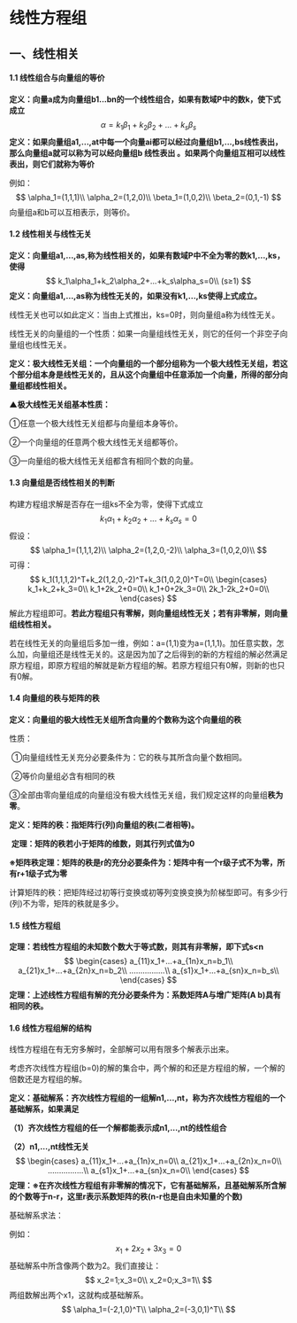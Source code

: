 # 线性方程组

## 一、线性相关

#### 1.1 线性组合与向量组的等价

**定义：向量a成为向量组b1...bn的一个线性组合，如果有数域P中的数k，使下式成立**
$$
\alpha=k_1\beta_1+k_2\beta_2+...+k_s\beta_s
$$
**定义：如果向量组a1,...,at中每一个向量ai都可以经过向量组b1,...,bs线性表出，那么向量组a就可以称为可以经向量组b 线性表出 。如果两个向量组互相可以线性表出，则它们就称为等价**

例如：
$$
\alpha_1=(1,1,1)\\
\alpha_2=(1,2,0)\\
\beta_1=(1,0,2)\\
\beta_2=(0,1,-1)
$$
向量组a和b可以互相表示，则等价。

#### 1.2 线性相关与线性无关

**定义：向量组a1,...,as,称为线性相关的，如果有数域P中不全为零的数k1,...,ks，使得**
$$
k_1\alpha_1+k_2\alpha_2+...+k_s\alpha_s=0\\
(s≥1)
$$
**定义：向量组a1,...,as称为线性无关的，如果没有k1,...,ks使得上式成立。**

线性无关也可以如此定义：当由上式推出，ks=0时，则向量组a称为线性无关。

线性无关的向量组的一个性质：如果一向量组线性无关，则它的任何一个非空子向量组也线性无关。

**定义：极大线性无关组：一个向量组的一个部分组称为一个极大线性无关组，若这个部分组本身是线性无关的，且从这个向量组中任意添加一个向量，所得的部分向量组都线性相关。**



**▲极大线性无关组基本性质：**

①任意一个极大线性无关组都与向量组本身等价。

②一个向量组的任意两个极大线性无关组都等价。

③一向量组的极大线性无关组都含有相同个数的向量。

#### 1.3 向量组是否线性相关的判断

构建方程组求解是否存在一组ks不全为零，使得下式成立
$$
k_1\alpha_1+k_2\alpha_2+...+k_s\alpha_s=0
$$
假设：
$$
\alpha_1=(1,1,1,2)\\
\alpha_2=(1,2,0,-2)\\
\alpha_3=(1,0,2,0)\\
$$
可得：
$$
k_1(1,1,1,2)^T+k_2(1,2,0,-2)^T+k_3(1,0,2,0)^T=0\\
\begin{cases}
k_1+k_2+k_3=0\\
k_1+2k_2+0=0\\
k_1+0+2k_3=0\\
2k_1-2k_2+0=0\\
\end{cases}
$$
解此方程组即可。**若此方程组只有零解，则向量组线性无关；若有非零解，则向量组线性相关。**

若在线性无关的向量组后多加一维，例如：a=(1,1)变为a=(1,1,1)。加任意实数，怎么加，向量组还是线性无关的。这是因为加了之后得到的新的方程组的解必然满足原方程组，即原方程组的解就是新方程组的解。若原方程组只有0解，则新的也只有0解。



#### 1.4 向量组的秩与矩阵的秩

​	**定义：向量组的极大线性无关组所含向量的个数称为这个向量组的秩**

性质：

​	①向量组线性无关充分必要条件为：它的秩与其所含向量个数相同。

​	②等价向量组必含有相同的秩

​	③全部由零向量组成的向量组没有极大线性无关组，我们规定这样的向量组**秩为零**。

​	**定义：矩阵的秩：指矩阵行(列)向量组的秩(二者相等)。**

​	**定理：矩阵的秩若小于矩阵的维数，则其行列式值为0**

​	**※矩阵秩定理：矩阵的秩是r的充分必要条件为：矩阵中有一个r级子式不为零，所有r+1级子式为零**

​	计算矩阵的秩：把矩阵经过初等行变换或初等列变换变换为阶梯型即可。有多少行(列)不为零，矩阵的秩就是多少。

#### 1.5 线性方程组

​	**定理：若线性方程组的未知数个数大于等式数，则其有非零解，即下式s<n**
$$
\begin{cases}
a_{11}x_1+...+a_{1n}x_n=b_1\\
a_{21}x_1+...+a_{2n}x_n=b_2\\
................\\
a_{s1}x_1+...+a_{sn}x_n=b_s\\
\end{cases}
$$
​	**定理：上述线性方程组有解的充分必要条件为：系数矩阵A与增广矩阵(A b)具有相同的秩。**

#### 1.6 线性方程组解的结构

线性方程组在有无穷多解时，全部解可以用有限多个解表示出来。

考虑齐次线性方程组(b=0)的解的集合中，两个解的和还是方程组的解，一个解的倍数还是方程组的解。

**定义：基础解系：齐次线性方程组的一组解n1,...,nt，称为齐次线性方程组的一个基础解系，如果满足**

**（1）齐次线性方程组的任一个解都能表示成n1,...,nt的线性组合**

**（2）n1,...,nt线性无关**
$$
\begin{cases}
a_{11}x_1+...+a_{1n}x_n=0\\
a_{21}x_1+...+a_{2n}x_n=0\\
................\\
a_{s1}x_1+...+a_{sn}x_n=0\\
\end{cases}
$$
**定理：※在齐次线性方程组有非零解的情况下，它有基础解系，且基础解系所含解的个数等于n-r，这里r表示系数矩阵的秩(n-r也是自由未知量的个数)**

基础解系求法：

例如：
$$
x_1+2x_2+3x_3=0
$$
基础解系中所含像两个数为2。我们直接让：
$$
x_2=1;x_3=0\\
x_2=0;x_3=1\\
$$
两组数解出两个x1，这就构成基础解系。
$$
\alpha_1=(-2,1,0)^T\\
\alpha_2=(-3,0,1)^T\\
$$
